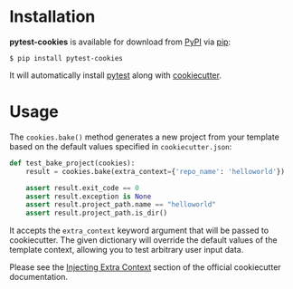 # Installation

**pytest-cookies** is available for download from [PyPI] via [pip]:

```no-highlight
$ pip install pytest-cookies
```

It will automatically install [pytest] along with [cookiecutter].

  [PyPI]: https://pypi.python.org/pypi
  [cookiecutter]: https://github.com/cookiecutter/cookiecutter
  [pip]: https://pypi.python.org/pypi/pip/
  [pytest]: https://github.com/pytest-dev/pytest

# Usage

The ``cookies.bake()`` method generates a new project from your template based on the
default values specified in ``cookiecutter.json``:

```python
def test_bake_project(cookies):
    result = cookies.bake(extra_context={'repo_name': 'helloworld'})

    assert result.exit_code == 0
    assert result.exception is None
    assert result.project_path.name == "helloworld"
    assert result.project_path.is_dir()
```

It accepts the ``extra_context`` keyword argument that will be
passed to cookiecutter. The given dictionary will override the default values
of the template context, allowing you to test arbitrary user input data.

Please see the [Injecting Extra Context] section of the
official cookiecutter documentation.

  [Injecting Extra Context]: https://cookiecutter.readthedocs.io/en/latest/advanced/injecting_context.html#injecting-extra-context
